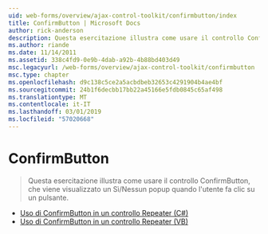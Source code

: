 ```yaml
---
uid: web-forms/overview/ajax-control-toolkit/confirmbutton/index
title: ConfirmButton | Microsoft Docs
author: rick-anderson
description: Questa esercitazione illustra come usare il controllo ConfirmButton, che viene visualizzato un Sì/Nessun popup quando l'utente fa clic su un pulsante.
ms.author: riande
ms.date: 11/14/2011
ms.assetid: 338c4fd9-0e9b-4dab-a92b-4b88bd403d49
msc.legacyurl: /web-forms/overview/ajax-control-toolkit/confirmbutton
msc.type: chapter
ms.openlocfilehash: d9c138c5ce2a5acbdbeb32653c4291904b4ae4bf
ms.sourcegitcommit: 24b1f6decbb17bb22a45166e5fdb0845c65af498
ms.translationtype: MT
ms.contentlocale: it-IT
ms.lasthandoff: 03/01/2019
ms.locfileid: "57020668"
---
```

<a name="confirmbutton"></a>ConfirmButton
====================
> Questa esercitazione illustra come usare il controllo ConfirmButton, che viene visualizzato un Sì/Nessun popup quando l'utente fa clic su un pulsante.


- [Uso di ConfirmButton in un controllo Repeater (C#)](using-a-confirmbutton-in-a-repeater-cs.md)
- [Uso di ConfirmButton in un controllo Repeater (VB)](using-a-confirmbutton-in-a-repeater-vb.md)
